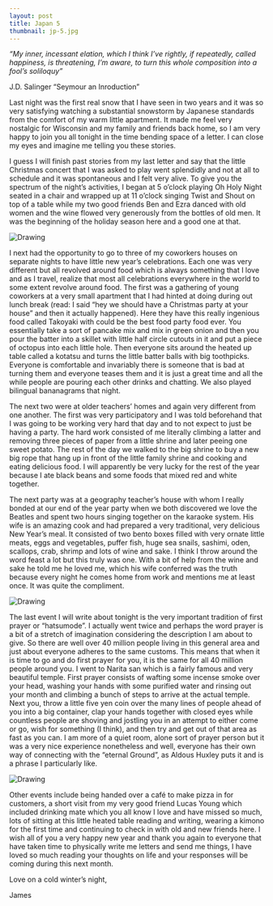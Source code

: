 ```yaml
---
layout: post
title: Japan 5
thumbnail: jp-5.jpg
---
```


*“My inner, incessant elation, which I think I’ve rightly, if repeatedly, called happiness, is threatening, I’m aware, to turn this whole composition into a fool’s soliloquy”*

J.D. Salinger “Seymour an Inroduction”

Last night was the first real snow that I have seen in two years and it was so very satisfying watching a substantial snowstorm by Japanese standards from the comfort of my warm little apartment. It made me feel very nostalgic for Wisconsin and my family and friends back home, so I am very happy to join you all tonight in the time bending space of a letter. I can close my eyes and imagine me telling you these stories.

I guess I will finish past stories from my last letter and say that the little Christmas concert that I was asked to play went splendidly and not at all to schedule and it was spontaneous and I felt very alive. To give you the spectrum of the night’s activities, I began at 5 o’clock playing Oh Holy Night seated in a chair and wrapped up at 11 o’clock singing Twist and Shout on top of a table while my two good friends Ben and Ezra danced with old women and the wine flowed very generously from the bottles of old men. It was the beginning of the holiday season here and a good one at that.

<div class="post-image-container"><img class="post-image" src="{{ site.url }}/assets/img/posts/jp-j5/jp-j5-1.JPG" alt="Drawing"></div>

I next had the opportunity to go to three of my coworkers houses on separate nights to have little new year’s celebrations. Each one was very different but all revolved around food which is always something that I love and as I travel, realize that most all celebrations everywhere in the world to some extent revolve around food. The first was a gathering of young coworkers at a very small apartment that I had hinted at doing during out lunch break (read: I said “hey we should have a Christmas party at your house” and then it actually happened). Here they have this really ingenious food called Takoyaki with could be the best food party food ever. You essentially take a sort of pancake mix and mix in green onion and then you pour the batter into a skillet with little half circle cutouts in it and put a piece of octopus into each little hole. Then everyone sits around the heated up table called a kotatsu and turns the little batter balls with big toothpicks. Everyone is comfortable and invariably there is someone that is bad at turning them and everyone teases them and it is just a great time and all the while people are pouring each other drinks and chatting. We also played bilingual bananagrams that night.

The next two were at older teachers’ homes and again very different from one another. The first was very participatory and I was told beforehand that I was going to be working very hard that day and to not expect to just be having a party. The hard work consisted of me literally climbing a latter and removing three pieces of paper from a little shrine and later peeing one sweet potato. The rest of the day we walked to the big shrine to buy a new big rope that hang up in front of the little family shrine and cooking and eating delicious food. I will apparently be very lucky for the rest of the year because I ate black beans and some foods that mixed red and white together.

The next party was at a geography teacher’s house with whom I really bonded at our end of the year party when we both discovered we love the Beatles and spent two hours singing together on the karaoke system. His wife is an amazing cook and had prepared a very traditional, very delicious New Year’s meal. It consisted of two bento boxes filled with very ornate little meats, eggs and vegetables, puffer fish, huge sea snails, sashimi, oden, scallops, crab, shrimp and lots of wine and sake. I think I throw around the word feast a lot but this truly was one. With a bit of help from the wine and sake he told me he loved me, which his wife conferred was the truth because every night he comes home from work and mentions me at least once. It was quite the compliment.

<div class="post-image-container"><img class="post-image" src="{{ site.url }}/assets/img/posts/jp-j5/jp-j5-2.JPG" alt="Drawing"></div>

The last event I will write about tonight is the very important tradition of first prayer or “hatsumode”. I actually went twice and perhaps the word prayer is a bit of a stretch of imagination considering the description I am about to give. So there are well over 40 million people living in this general area and just about everyone adheres to the same customs. This means that when it is time to go and do first prayer for you, it is the same for all 40 million people around you. I went to Narita san which is a fairly famous and very beautiful temple. First prayer consists of wafting some incense smoke over your head, washing your hands with some purified water and rinsing out your month and climbing a bunch of steps to arrive at the actual temple. Next you, throw a little five yen coin over the many lines of people ahead of you into a big container, clap your hands together with closed eyes while countless people are shoving and jostling you in an attempt to either come or go, wish for something (I think), and then try and get out of that area as fast as you can. I am more of a quiet room, alone sort of prayer person but it was a very nice experience nonetheless and well, everyone has their own way of connecting with the “eternal Ground”, as Aldous Huxley puts it and is a phrase I particularly like.

<div class="post-image-container"><img class="post-image" src="{{ site.url }}/assets/img/posts/jp-j5/jp-j5-3.JPG" alt="Drawing"></div>


Other events include being handed over a café to make pizza in for customers, a short visit from my very good friend Lucas Young which included drinking mate which you all know I love and have missed so much, lots of sitting at this little heated table reading and writing, wearing a kimono for the first time and continuing to check in with old and new friends here. I wish all of you a very happy new year and thank you again to everyone that have taken time to physically write me letters and send me things, I have loved so much reading your thoughts on life and your responses will be coming during this next month.

Love on a cold winter’s night,

James
